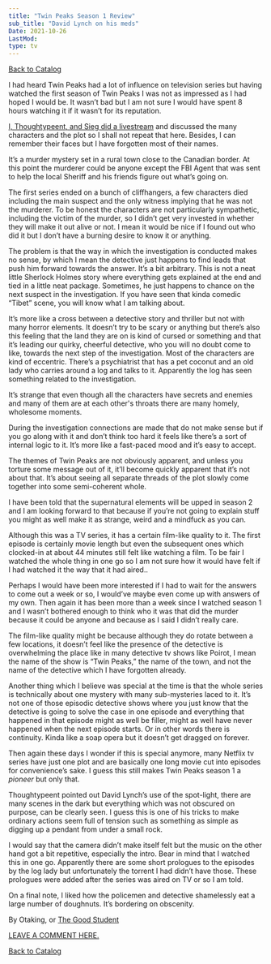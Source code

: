 ```yaml
---
title: "Twin Peaks Season 1 Review"
sub_title: "David Lynch on his meds"
Date: 2021-10-26
LastMod:
type: tv
---
```


[Back to Catalog](https://otaking.xyz/index.html)

I had heard Twin Peaks had a lot of influence on television series but having watched the first season of Twin Peaks I was not as impressed as I had hoped I would be. It wasn’t bad but I am not sure I would have spent 8 hours watching it if it wasn’t for its reputation.

[I, Thoughtypeent, and Sieg did a livestream](https://www.youtube.com/watch?v%3DXYTIfRaQgis%26t%3D4133s&sa=D&source=editors&ust=1634379055475000&usg=AOvVaw2MuCt01ZoNbgh6XatAHuVy) and discussed the many characters and the plot so I shall not repeat that here. Besides, I can remember their faces but I have forgotten most of their names.

It’s a murder mystery set in a rural town close to the Canadian border. At this point the murderer could be anyone except the FBI Agent that was sent to help the local Sheriff and his friends figure out what’s going on.

The first series ended on a bunch of cliffhangers, a few characters died including the main suspect and the only witness implying that he was not the murderer. To be honest the characters are not particularly sympathetic, including the victim of the murder, so I didn’t get very invested in whether they will make it out alive or not. I mean it would be nice if I found out who did it but I don’t have a burning desire to know it or anything.

The problem is that the way in which the investigation is conducted makes no sense, by which I mean the detective just happens to find leads that push him forward towards the answer. It’s a bit arbitrary. This is not a neat little Sherlock Holmes story where everything gets explained at the end and tied in a little neat package. Sometimes, he just happens to chance on the next suspect in the investigation. If you have seen that kinda comedic “Tibet” scene, you will know what I am talking about.

It’s more like a cross between a detective story and thriller but not with many horror elements. It doesn’t try to be scary or anything but there’s also this feeling that the land they are on is kind of cursed or something and that it’s leading our quirky, cheerful detective, who you will no doubt come to like, towards the next step of the investigation. Most of the characters are kind of eccentric. There’s a psychiatrist that has a pet coconut and an old lady who carries around a log and talks to it. Apparently the log has seen something related to the investigation.

It’s strange that even though all the characters have secrets and enemies and many of them are at each other's throats there are many homely, wholesome moments.

During the investigation connections are made that do not make sense but if you go along with it and don’t think too hard it feels like there’s a sort of internal logic to it. It’s more like a fast-paced mood and it’s easy to accept.

The themes of Twin Peaks are not obviously apparent, and unless you torture some message out of it, it’ll become quickly apparent that it’s not about that. It’s about seeing all separate threads of the plot slowly come together into some semi-coherent whole.

I have been told that the supernatural elements will be upped in season 2 and I am looking forward to that because if you’re not going to explain stuff you might as well make it as strange, weird and a mindfuck as you can.

Although this was a TV series, it has a certain film-like quality to it. The first episode is certainly movie length but even the subsequent ones which clocked-in at about 44 minutes still felt like watching a film. To be fair I watched the whole thing in one go so I am not sure how it would have felt if I had watched it the way that it had aired..

Perhaps I would have been more interested if I had to wait for the answers to come out a week or so, I would’ve maybe even come up with answers of my own. Then again it has been more than a week since I watched season 1 and I wasn’t bothered enough to think who it was that did the murder because it could be anyone and because as I said I didn’t really care.

The film-like quality might be because although they do rotate between a few locations, it doesn’t feel like the presence of the detective is overwhelming the place like in many detective tv shows like Poirot, I mean the name of the show is “Twin Peaks,” the name of the town, and not the name of the detective which I have forgotten already.

Another thing which I believe was special at the time is that the whole series is technically about one mystery with many sub-mysteries laced to it. It’s not one of those episodic detective shows where you just know that the detective is going to solve the case in one episode and everything that happened in that episode might as well be filler, might as well have never happened when the next episode starts. Or in other words there is continuity. Kinda like a soap opera but it doesn’t get dragged on forever.

Then again these days I wonder if this is special anymore, many Netflix tv series have just one plot and are basically one long movie cut into episodes for convenience’s sake. I guess this still makes Twin Peaks season 1 a _pioneer_ but only that.

Thoughtypeent pointed out David Lynch’s use of the spot-light, there are many scenes in the dark but everything which was not obscured on purpose, can be clearly seen. I guess this is one of his tricks to make ordinary actions seem full of tension such as something as simple as digging up a pendant from under a small rock.

I would say that the camera didn’t make itself felt but the music on the other hand got a bit repetitive, especially the intro. Bear in mind that I watched this in one go. Apparently there are some short prologues to the episodes by the log lady but unfortunately the torrent I had didn’t have those. These prologues were added after the series was aired on TV or so I am told.

On a final note, I liked how the policemen and detective shamelessly eat a large number of doughnuts. It’s bordering on obscenity.

By Otaking, or [The Good Student](https://www.youtube.com/channel/UCA4gWcOoz_FXrtTEemTOtfw?view_as=subscriber/videos)

[LEAVE A COMMENT HERE.](http://otaking.bbs.fc2.com/)

[Back to Catalog](https://otaking.xyz/index.html)
